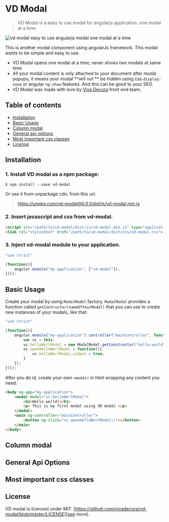 # VD Modal

> VD Modal is a easy to use modal for angularjs application. one modal at a time.

![vd modal easy to use angularjs modal one modal at a time](https://cloud.githubusercontent.com/assets/762639/23389341/379f1c18-fd46-11e6-9ae3-5e63d56d861a.png)

This is another modal component using angularJs framework. This modal wants to be simple and easy to use.

* VD Modal opens one modal at a time, never shows two modals at same time.
* All your modal content is only attached to your document after modal popups, it means your modal **will not ** be hidden using css `display: none` or angular `ng-show` features. And this can be good to your SEO. 
* VD Modal was made with love by <a href="https://www.vivadecora.com.br">Viva Decora</a> front end team.


## Table of contents

* [Installation](#installation)
* [Basic Usage](#basic-usage)
* [Column modal](#column-modal)
* [General api options](#api-options)
* [Most important css classes](#css)
* [License](#license)

<h2 id="installation"> Installation </h2>

### 1. Install VD modal as a npm package:

```shell
$ npm install --save vd-modal
``` 

Or use it from unpackage cdn, from this url:

> https://unpkg.com/vd-modal@0.0.1/dist/js/vd-modal.min.js

### 2. Insert javascript and css from vd-modal.

```html
<script src="/path/to/vd-modal/dist/js/vd-modal.min.js" type="application/javascript"></script>
<link rel="stylesheet" href="/path/to/vd-modal/dist/css/vd-modal.css">
``` 

### 3. Inject vd-modal module to your application.

```javascript
"use strict"

(function(){
	angular.module("my-application", ["vd-modal"]);
})();
``` 

<h2 id="basic-usage"> Basic Usage </h2>

Create your modal by using `ModalModel` factory. `ModalModal` provides a function called `getContructor(nameOfYourModal)` that you can use to create new instances of your modals, like that:

```javascript
"use strict"

(function(){
	angular.module("my-application").controller("mainController", function(ModalModel){
		var vc = this;
		vc.helloWorlModal = new ModalModel.getConstructor("hello-world");
		vc.openHelloWorlModal = function(){
			vc.helloWorlModal.isOpen = true;
		}
	});
})();	
```

After you do id, create your own `<modal>` in html wrapping any content you need:

```html
<body ng-app="my-application">
	<modal model="vc.helloWorlModal">
		<h1>Hello world!</h1>
		<p> This is my first modal using VD modal </p>
	</modal>
	<main ng-controller="mainController">
		<button ng-click="vc.openHelloWorlModal()"></button>
	</main>
</body>	
```

<h2 id="basic-usage"> Column modal </h2>
<h2 id="api-options"> General Api Options </h2>
<h2 id="css"> Most important css classes </h2>
<h2 id="license">License</h2>

VD modal is licensed under MIT. [https://github.com/vivadecora/vd-modal/blob/master/LICENSE](see more).
